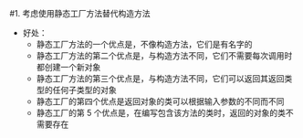 #1. 考虑使用静态工厂方法替代构造方法
- 好处：
  - 静态工厂方法的一个优点是，不像构造方法，它们是有名字的
  - 静态工厂方法的第二个优点是，与构造方法不同，它们不需要每次调用时都创建一个新对象
  - 静态工厂方法的第三个优点是，与构造方法不同，它们可以返回其返回类型的任何子类型的对象
  - 静态工厂的第四个优点是返回对象的类可以根据输入参数的不同而不同
  - 静态工厂的第 5 个优点是，在编写包含该方法的类时，返回的对象的类不需要存在